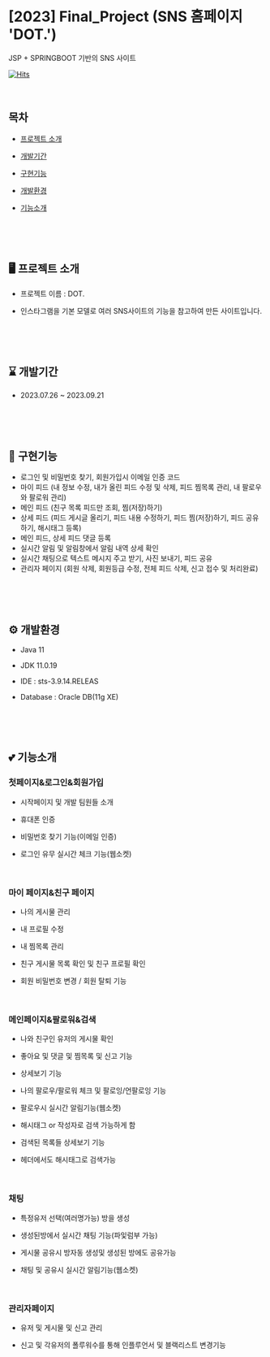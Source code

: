 # [2023] Final_Project (SNS 홈페이지 'DOT.')
JSP + SPRINGBOOT 기반의 SNS 사이트

[![Hits](https://hits.seeyoufarm.com/api/count/incr/badge.svg?url=https%3A%2F%2Fgithub.com%2Fyeoneeeeeee&count_bg=%23F0406A&title_bg=%23555555&icon=&icon_color=%23E7E7E7&title=hits&edge_flat=false)](https://hits.seeyoufarm.com)

<br>

## 목차
  - [프로젝트 소개](#-프로젝트-소개)
   
  - [개발기간](#-개발기간)
  
  - [구현기능](#-구현기능)
  
  - [개발환경](#-개발환경)
  
  - [기능소개](#-기능소개)

<br><br><br>

## 🖥️ 프로젝트 소개
- 프로젝트 이름 : DOT.

- 인스타그램을 기본 모델로 여러 SNS사이트의 기능을 참고하여 만든 사이트입니다.

<br><br><br>

## ⌛ 개발기간
- 2023.07.26 ~ 2023.09.21

<br><br><br>

## 🌟 구현기능
- 로그인 및 비밀번호 찾기, 회원가입시 이메일 인증 코드
- 마이 피드 (내 정보 수정, 내가 올린 피드 수정 및 삭제, 피드 찜목록 관리, 내 팔로우와 팔로워 
관리)
- 메인 피드 (친구 목록 피드만 조회, 찜(저장)하기)
- 상세 피드 (피드 게시글 올리기, 피드 내용 수정하기, 피드 찜(저장)하기, 피드 공유하기, 
해시태그 등록)
- 메인 피드, 상세 피드 댓글 등록 
- 실시간 알림 및 알림창에서 알림 내역 상세 확인
- 실시간 채팅으로 텍스트 메시지 주고 받기, 사진 보내기, 피드 공유
- 관리자 페이지 (회원 삭제, 회원등급 수정, 전체 피드 삭제, 신고 접수 및 처리완료)

<br><br><br>

## ⚙️ 개발환경
- Java 11
  
- JDK 11.0.19
  
- IDE : sts-3.9.14.RELEAS
  
- Database : Oracle DB(11g XE)

<br><br><br>

## 💕 기능소개
### 첫페이지&로그인&회원가입
- 시작페이지 및 개발 팀원들 소개

- 휴대폰 인증

- 비밀번호 찾기 기능(이메일 인증)

- 로그인 유무 실시간 체크 기능(웹소켓)

<br>

### 마이 페이지&친구 페이지
- 나의 게시물 관리

- 내 프로필 수정

- 내 찜목록 관리

- 친구 게시물 목록 확인 및 친구 프로필 확인

- 회원 비밀번호 변경 / 회원 탈퇴 기능

<br>

### 메인페이지&팔로워&검색
- 나와 친구인 유저의 게시물 확인

- 좋아요 및 댓글 및 찜목록 및 신고 기능

- 상세보기 기능

- 나의 팔로우/팔로워 체크 및 팔로잉/언팔로잉 기능

- 팔로우시 실시간 알림기능(웹소켓)

- 해시태그 or 작성자로 검색 가능하게 함

- 검색된 목록들 상세보기 기능

- 헤더에서도 해시태그로 검색가능

<br>

### 채팅
- 특정유저 선택(여러명가능) 방을 생성

- 생성된방에서 실시간 채팅 기능(파잋럼부 가능)

- 게시물 공유시 방자동 생성및 생성된 방에도 공유가능

- 채팅 및 공유시 실시간 알림기능(웹소켓)

<br>

### 관리자페이지
- 유저 및 게시물 및 신고 관리

- 신고 및 각유저의 폴루워수를 통해 인플루언서 및 블랙리스트 변경기능
